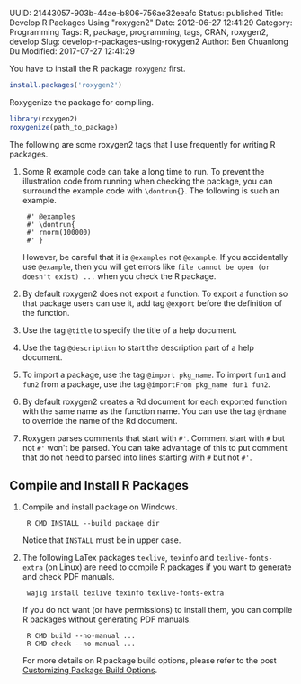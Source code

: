 UUID: 21443057-903b-44ae-b806-756ae32eeafc
Status: published
Title: Develop R Packages Using "roxygen2" 
Date: 2012-06-27 12:41:29
Category: Programming
Tags: R, package, programming, tags, CRAN, roxygen2, develop
Slug: develop-r-packages-using-roxygen2
Author: Ben Chuanlong Du
Modified: 2017-07-27 12:41:29


You have to install the R package `roxygen2` first.
```R
install.packages('roxygen2')
```
Roxygenize the package for compiling.
```R
library(roxygen2)
roxygenize(path_to_package)
```

The following are some roxygen2 tags that I use frequently for writing R packages.

1. Some R example code can take a long time to run. 
    To prevent the illustration code from running 
    when checking the package, 
    you can surround the example code with `\dontrun{}`.
    The following is such an example.

        #' @examples
        #' \dontrun{
        #' rnorm(100000)
        #' }

    However, 
    be careful that it is `@examples` not `@example`. 
    If you accidentally use `@example`, 
    then you will get errors like `file cannot be open (or doesn't exist) ...`
    when you check the R package. 

2. By default roxygen2 does not export a function. To export a function
    so that package users can use it, add tag `@export` before the definition
    of the function.

3. Use the tag `@title` to specify the title of a help document. 

4. Use the tag `@description` to start the description part of a help document.

5. To import a package, use the tag `@import pkg_name`. To import `fun1` 
    and `fun2` from a package, use the tag `@importFrom pkg_name fun1 fun2`.

2. By default roxygen2 creates a Rd document for each exported function
    with the same name as the function name. 
    You can use the tag `@rdname` to override the name of the Rd document.

3. Roxygen parses comments that start with `#'`. 
    Comment start with `#` but not `#'` won't be parsed.
    You can take advantage of this to put comment that do not need to parsed into lines starting with `#` but not `#'`.

## Compile and Install R Packages

1. Compile and install package on Windows.
    
        R CMD INSTALL --build package_dir

    Notice that `INSTALL` must be in upper case.


2. The following LaTex packages `texlive`, `texinfo` and `texlive-fonts-extra` (on Linux) 
    are need to compile R packages 
    if you want to generate and check PDF manuals. 

        wajig install texlive texinfo texlive-fonts-extra

    If you do not want (or have permissions) to install them,
    you can compile R packages without generating PDF manuals.

        R CMD build --no-manual ...
        R CMD check --no-manual ...

    For more details on R package build options, 
    please refer to the post 
    [Customizing Package Build Options](https://support.rstudio.com/hc/en-us/articles/200486518-Customizing-Package-Build-Options).

